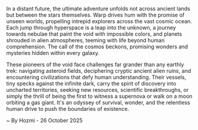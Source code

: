 
In a distant future, the ultimate adventure unfolds not across ancient lands but between the stars themselves. Warp drives hum with the promise of unseen worlds, propelling intrepid explorers across the vast cosmic ocean. Each jump through hyperspace is a leap into the unknown, a journey towards nebulae that paint the void with impossible colors, and planets shrouded in alien atmospheres, teeming with life beyond human comprehension. The call of the cosmos beckons, promising wonders and mysteries hidden within every galaxy.

These pioneers of the void face challenges far grander than any earthly trek: navigating asteroid fields, deciphering cryptic ancient alien ruins, and encountering civilizations that defy human understanding. Their vessels, tiny specks against the infinite dark, carry the spirit of discovery into uncharted territories, seeking new resources, scientific breakthroughs, or simply the thrill of being the first to witness a supernova or walk on a moon orbiting a gas giant. It's an odyssey of survival, wonder, and the relentless human drive to push the boundaries of existence.

~ By Hozmi - 26 October 2025
